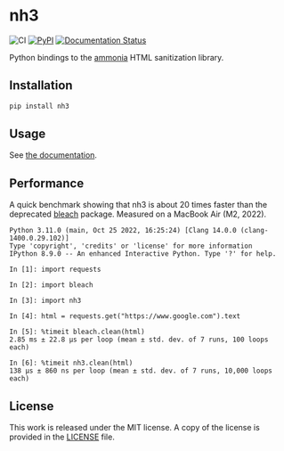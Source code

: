 # nh3

![CI](https://github.com/messense/nh3/workflows/CI/badge.svg)
[![PyPI](https://img.shields.io/pypi/v/nh3.svg)](https://pypi.org/project/nh3)
[![Documentation Status](https://readthedocs.org/projects/nh3/badge/?version=latest)](https://nh3.readthedocs.io/en/latest/?badge=latest)

Python bindings to the [ammonia](https://github.com/rust-ammonia/ammonia) HTML sanitization library.

## Installation

```bash
pip install nh3
```

## Usage

See [the documentation](https://nh3.readthedocs.io/en/latest/).

## Performance

A quick benchmark showing that nh3 is about 20 times faster than the deprecated [bleach](https://pypi.org/project/bleach/) package.
Measured on a MacBook Air (M2, 2022).

```ipython
Python 3.11.0 (main, Oct 25 2022, 16:25:24) [Clang 14.0.0 (clang-1400.0.29.102)]
Type 'copyright', 'credits' or 'license' for more information
IPython 8.9.0 -- An enhanced Interactive Python. Type '?' for help.

In [1]: import requests

In [2]: import bleach

In [3]: import nh3

In [4]: html = requests.get("https://www.google.com").text

In [5]: %timeit bleach.clean(html)
2.85 ms ± 22.8 µs per loop (mean ± std. dev. of 7 runs, 100 loops each)

In [6]: %timeit nh3.clean(html)
138 µs ± 860 ns per loop (mean ± std. dev. of 7 runs, 10,000 loops each)
```

## License

This work is released under the MIT license. A copy of the license is provided in the [LICENSE](./LICENSE) file.
